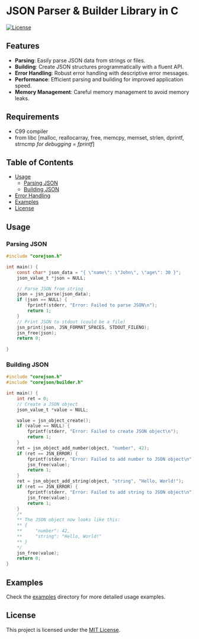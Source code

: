 # JSON Parser & Builder Library in C

[![License](https://img.shields.io/badge/license-MIT-blue.svg)](https://opensource.org/licenses/MIT)

## Features

- **Parsing**: Easily parse JSON data from strings or files.
- **Building**: Create JSON structures programmatically with a fluent API.
- **Error Handling**: Robust error handling with descriptive error messages.
- **Performance**: Efficient parsing and building for improved application speed.
- **Memory Management**: Careful memory management to avoid memory leaks.

## Requirements

- C99 compiler
- from libc [malloc, reallocarray, free, memcpy, memset, strlen, dprintf, strncmp *for debugging = fprintf*]

## Table of Contents

- [Usage](#usage)
  - [Parsing JSON](#parsing-json)
  - [Building JSON](#building-json)
- [Error Handling](#error-handling)
- [Examples](#examples)
- [License](#license)

## Usage

### Parsing JSON

```c
#include "corejson.h"

int main() {
    const char* json_data = "{ \"name\": \"John\", \"age\": 30 }";
    json_value_t *json = NULL;

    // Parse JSON from string
    json = jsn_parse(json_data);
    if (json == NULL) {
        fprintf(stderr, "Error: Failed to parse JSON\n");
        return 1;
    }
    // Print JSON to stdout (could be a file)
    jsn_print(json, JSN_FORMAT_SPACES, STDOUT_FILENO);
    jsn_free(json);
    return 0;
    
}
```

### Building JSON

```c
#include "corejson.h"
#include "corejson/builder.h"

int main() {
    int ret = 0;
    // Create a JSON object
    json_value_t *value = NULL;

    value = jsn_object_create();
    if (value == NULL) {
        fprintf(stderr, "Error: Failed to create JSON object\n");
        return 1;
    }
    ret = jsn_object_add_number(object, "number", 42);
    if (ret == JSN_ERROR) {
        fprintf(stderr, "Error: Failed to add number to JSON object\n");
        jsn_free(value);
        return 1;
    }
    ret = jsn_object_add_string(object, "string", "Hello, World!");
    if (ret == JSN_ERROR) {
        fprintf(stderr, "Error: Failed to add string to JSON object\n");
        jsn_free(value);
        return 1;
    }
    /*
    ** The JSON object now looks like this:
    ** {
    **     "number": 42,
    **     "string": "Hello, World!"
    ** }
    */
    jsn_free(value);
    return 0;
}
```

## Examples

Check the [examples](examples/) directory for more detailed usage examples.

## License

This project is licensed under the [MIT License](LICENSE).